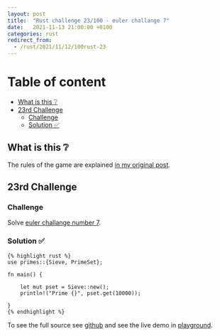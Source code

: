 ```yaml
---
layout: post
title:  "Rust challenge 23/100 - euler challange 7"
date:   2021-11-13 21:00:00 +0100
categories: rust
redirect_from:
  - /rust/2021/11/12/100rust-23
---
```



#  Table of content
<!-- MarkdownTOC autolink="true" -->

- [What is this :grey_question:](#what-is-this-grey_question)
- [23rd Challenge](#23rd-challenge)
	- [Challenge](#challenge)
	- [Solution :white_check_mark:](#solution-white_check_mark)

<!-- /MarkdownTOC -->

## What is this :grey_question: 

The rules of the game are explained [in my original post](https://maebli.github.io/rust/2021/10/18/100rust.html). 

## 23rd Challenge
### Challenge

Solve [euler challange number 7](https://projecteuler.net/problem=7).

### Solution :white_check_mark:

	{% highlight rust %}
	use primes::{Sieve, PrimeSet};

	fn main() {

	    let mut pset = Sieve::new();
	    println!("Prime {}", pset.get(10000));

	}
	{% endhighlight %}


To see the full source see [github](https://github.com/maebli/100rustsnippets/tree/master/euler-7) and see the live demo in [playground](https://play.rust-lang.org/?version=stable&edition=2018&gist=8689be6f971e756b6ce6757af748983b). 
